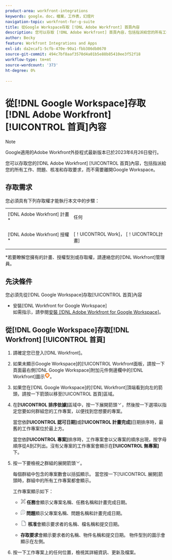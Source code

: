 ```yaml
---
product-area: workfront-integrations
keywords: google，doc，檔案，工作表，幻燈片
navigation-topic: workfront-for-g-suite
title: 從Google Workspace存取 [!DNL Adobe Workfront] 首頁內容
description: 您可以存取 [!DNL Adobe Workfront] 首頁內容，包括指派給您的所有工作、問題、核准和存取要求，而不需離開Google Workspace。
author: Becky
feature: Workfront Integrations and Apps
exl-id: da2ecaf1-5cfb-470e-90a1-fbb386db8670
source-git-commit: 494c7bf8aaf3570d4a01b5e88b85410ee3f52f18
workflow-type: tm+mt
source-wordcount: '373'
ht-degree: 0%

---
```


# 從[!DNL Google Workspace]存取[!DNL Adobe Workfront] [!UICONTROL 首頁]內容

>[!NOTE]
>
>Google適用的Adobe Workfront外掛程式最新版本已於2023年6月26日發行。

您可以存取您的[!DNL Adobe Workfront] [!UICONTROL 首頁]內容，包括指派給您的所有工作、問題、核准和存取要求，而不需要離開Google Workspace。

## 存取需求

您必須具有下列存取權才能執行本文中的步驟：

<table style="table-layout:auto"> 
 <col> 
 <col> 
 <tbody> 
  <tr> 
   <td role="rowheader">[!DNL Adobe Workfront] 計畫*</td> 
   <td> <p>任何</p> </td> 
  </tr> 
  <tr> 
   <td role="rowheader">[!DNL Adobe Workfront] 授權*</td> 
   <td> <p>[！UICONTROL Work]， [！UICONTROL計畫]</p> </td> 
  </tr> 
 </tbody> 
</table>

&#42;若要瞭解您擁有的計畫、授權型別或存取權，請連絡您的[!DNL Workfront]管理員。

## 先決條件

您必須先從[!DNL Google Workspace]存取[!UICONTROL 首頁]內容

* 安裝[!DNL Workfront for Google Workspace]\
   如需指示，請參閱[安裝 [!DNL Adobe Workfront for Google Workspace]](../../workfront-integrations-and-apps/workfront-for-g-suite/install-workfront-for-gsuite.md)。

## 從[!DNL Google Workspace]存取[!DNL Workfront] [!UICONTROL 首頁]

1. 請確定您已登入[!DNL Workfront]。
1. 如果未顯示Google Workspace]的[!UICONTROL Workfront面板，請按一下頁面最右側[!DNL Google Workspace]附加元件側邊欄中的[!DNL Workfront]圖示![Workfront圖示](assets/wf-lion-icon.png)。
1. 如果您在[!DNL Google Workspace]的[!DNL Workfront]頂端看到向左的箭頭，請按一下箭頭以移至[!UICONTROL 首頁]區域。

1. 在&#x200B;**[!UICONTROL 排序依據]**&#x200B;區域中，按一下展開箭頭![展開箭頭](assets/dropdown-arrow.png)，然後按一下選項以指定您要如何群組您的工作專案，以便找到您想要的專案。

   當您依&#x200B;**[!UICONTROL 認可日期]**&#x200B;或&#x200B;**[!UICONTROL 計畫完成]**&#x200B;日期排序時，最舊的工作專案位於最上方。

   當您依&#x200B;**[!UICONTROL 專案]**&#x200B;排序時，工作專案會以父專案的順序出現，按字母順序從A到Z列出。沒有父專案的工作專案會顯示在&#x200B;**[!UICONTROL 無專案]**&#x200B;下。

1. 按一下要檢視之群組的展開箭頭![展開箭頭](assets/dropdown-arrow.png)。

   每個群組中包含的專案數會以括弧顯示。 當您按一下[!UICONTROL 展開]箭頭時，群組中的所有工作專案都會顯示。

   工作專案顯示如下：

   * ![任務圖示](assets/task-icon.png) **任務**&#x200B;會顯示父專案名稱、任務名稱和計畫完成日期。

   * ![問題圖示](assets/issue-icon.png) **問題**&#x200B;顯示父專案名稱、問題名稱和計畫完成日期。

   * ![檔案圖示](assets/document-icon.png) **核准**&#x200B;會顯示要求者的名稱、檔名稱和提交日期。
   * **存取要求**&#x200B;會顯示要求者的名稱、物件名稱和提交日期。 物件型別的圖示會顯示在左側。

1. 按一下工作專案上的任何位置，檢視其詳細資訊、更新及檔案。
